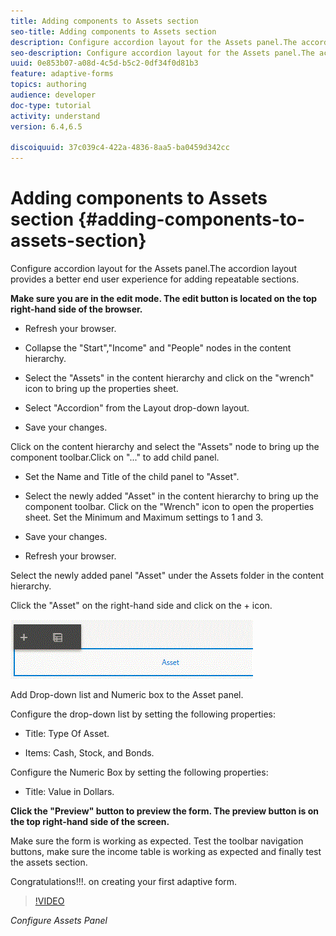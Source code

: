 ```yaml
---
title: Adding components to Assets section
seo-title: Adding components to Assets section
description: Configure accordion layout for the Assets panel.The accordion layout provides a better end user experience for adding repeatable sections.
seo-description: Configure accordion layout for the Assets panel.The accordion layout provides a better end user experience for adding repeatable sections.
uuid: 0e853b07-a08d-4c5d-b5c2-0df34f0d81b3
feature: adaptive-forms
topics: authoring
audience: developer
doc-type: tutorial
activity: understand
version: 6.4,6.5

discoiquuid: 37c039c4-422a-4836-8aa5-ba0459d342cc
---
```


# Adding components to Assets section {#adding-components-to-assets-section}

Configure accordion layout for the Assets panel.The accordion layout provides a better end user experience for adding repeatable sections.

**Make sure you are in the edit mode. The edit button is located on the top right-hand side of the browser.**

* Refresh your browser.

* Collapse the "Start","Income" and "People" nodes in the content hierarchy.

* Select the "Assets" in the content hierarchy and click on the "wrench" icon to bring up the properties sheet.

* Select "Accordion" from the Layout drop-down layout.

* Save your changes.

Click on the content hierarchy and select the "Assets" node to bring up the component toolbar.Click on "..." to add child panel.

* Set the Name and Title of the child panel to "Asset".

* Select the newly added "Asset" in the content hierarchy to bring up the component toolbar. Click on the "Wrench" icon to open the properties sheet. Set the Minimum and Maximum settings to 1 and 3.

* Save your changes.

* Refresh your browser.

Select the newly added panel "Asset" under the Assets folder in the content hierarchy.

Click the "Asset" on the right-hand side and click on the + icon.

![addasset](assets/addasset.gif)

Add Drop-down list and Numeric box to the Asset panel.

Configure the drop-down list by setting the following properties:

* Title: Type Of Asset.

* Items: Cash, Stock, and Bonds.

Configure the Numeric Box by setting the following properties:

* Title: Value in Dollars.

**Click the "Preview" button to preview the form. The preview button is on the top right-hand side of the screen.**

Make sure the form is working as expected. Test the toolbar navigation buttons, make sure the income table is working as expected and finally test the assets section.

Congratulations!!!. on creating your first adaptive form.

>[!VIDEO](https://video.tv.adobe.com/v/22200?quality=9)

*Configure Assets Panel*

